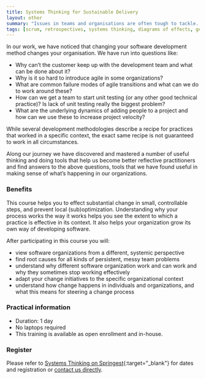 ```yaml
---
title: Systems Thinking for Sustainable Delivery
layout: other
summary: "Issues in teams and organisations are often tough to tackle. In retrospectives we tend to focus on symptoms. Learn techniques to explore systems behind symptoms and to act effectively."
tags: [scrum, retrospectives, systems thinking, diagrams of effects, gerald weinberg, cynefin, sensemaking, wardley mapping, strategy mapping, organizational change]
---
```


In our work, we have noticed that changing your software development
method changes your organisation. We have run into questions like:

* Why can’t the customer keep up with the development team and what can be done about it?
* Why is it so hard to introduce agile in some organizations?
* What are common failure modes of agile transitions and what can we do to work around these?
* How can we get a team to start unit testing (or any other good technical practice)? Is lack of unit testing really the biggest problem?
* What are the underlying dynamics of adding people to a project and how can we use these to increase project velocity?


While several development methodologies describe a recipe for practices
that worked in a specific context, the exact same recipe is not
guaranteed to work in all circumstances.

Along our journey we have discovered and mastered a number of useful
                thinking and doing tools that help us become better reflective
                practitioners and find answers to the above questions, tools that we
                have found useful in making sense of what’s happening in our
organizations.

### Benefits

This course helps you to effect substantial change in small,
controllable steps, and prevent local (sub)optimization. Understanding
why your process works the way it works helps you see the extent to
which a practice is effective in its context. It also helps your
organization grow its own way of developing software.

After participating in this course you will:

* view software organizations from a different, systemic perspective
* find root causes for all kinds of persistent, messy team problems
* understand why different software organization work and can work and
why they sometimes stop working effectively
* adapt your change initiatives to the specific organizational context
* understand how change happens in individuals and organizations, and
what this means for steering a change process

### Practical information

* Duration: 1 day
* No laptops required
* This training is available as open enrollment and in-house.

### Register

Please refer to [Systems Thinking on Springest](https://www.springest.nl/qwan/systems-thinking-making-sense-of-it){:target="_blank"} for dates and registration or [contact us directly](/#contact).